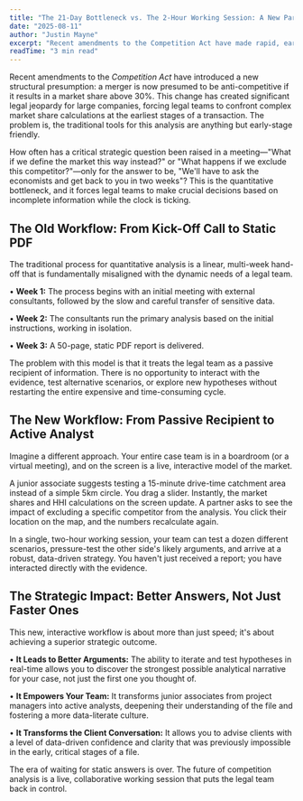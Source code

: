 ```yaml
---
title: "The 21-Day Bottleneck vs. The 2-Hour Working Session: A New Paradigm for Competition Analysis"
date: "2025-08-11"
author: "Justin Mayne"
excerpt: "Recent amendments to the Competition Act have made rapid, early-stage market share analysis essential. Learn why the traditional 21-day consulting model is now obsolete and how a new, interactive '2-Hour Working Session' puts the legal team back in control of the evidence."
readTime: "3 min read"
---
```

Recent amendments to the _Competition Act_ have introduced a new structural presumption: a merger is now presumed to be anti-competitive if it results in a market share above 30%. This change has created significant legal jeopardy for large companies, forcing legal teams to confront complex market share calculations at the earliest stages of a transaction. The problem is, the traditional tools for this analysis are anything but early-stage friendly.

How often has a critical strategic question been raised in a meeting—"What if we define the market this way instead?" or "What happens if we exclude this competitor?"—only for the answer to be, "We'll have to ask the economists and get back to you in two weeks"? This is the quantitative bottleneck, and it forces legal teams to make crucial decisions based on incomplete information while the clock is ticking.

## The Old Workflow: From Kick-Off Call to Static PDF
The traditional process for quantitative analysis is a linear, multi-week hand-off that is fundamentally misaligned with the dynamic needs of a legal team.

• **Week 1:** The process begins with an initial meeting with external consultants, followed by the slow and careful transfer of sensitive data.

• **Week 2:** The consultants run the primary analysis based on the initial instructions, working in isolation.

• **Week 3:** A 50-page, static PDF report is delivered.

The problem with this model is that it treats the legal team as a passive recipient of information. There is no opportunity to interact with the evidence, test alternative scenarios, or explore new hypotheses without restarting the entire expensive and time-consuming cycle.

## The New Workflow: From Passive Recipient to Active Analyst

Imagine a different approach. Your entire case team is in a boardroom (or a virtual meeting), and on the screen is a live, interactive model of the market.

A junior associate suggests testing a 15-minute drive-time catchment area instead of a simple 5km circle. You drag a slider. Instantly, the market shares and HHI calculations on the screen update. A partner asks to see the impact of excluding a specific competitor from the analysis. You click their location on the map, and the numbers recalculate again.

In a single, two-hour working session, your team can test a dozen different scenarios, pressure-test the other side's likely arguments, and arrive at a robust, data-driven strategy. You haven't just received a report; you have interacted directly with the evidence.

## The Strategic Impact: Better Answers, Not Just Faster Ones

This new, interactive workflow is about more than just speed; it's about achieving a superior strategic outcome.

• **It Leads to Better Arguments:** The ability to iterate and test hypotheses in real-time allows you to discover the strongest possible analytical narrative for your case, not just the first one you thought of.

• **It Empowers Your Team:** It transforms junior associates from project managers into active analysts, deepening their understanding of the file and fostering a more data-literate culture.

• **It Transforms the Client Conversation:** It allows you to advise clients with a level of data-driven confidence and clarity that was previously impossible in the early, critical stages of a file.

The era of waiting for static answers is over. The future of competition analysis is a live, collaborative working session that puts the legal team back in control.
